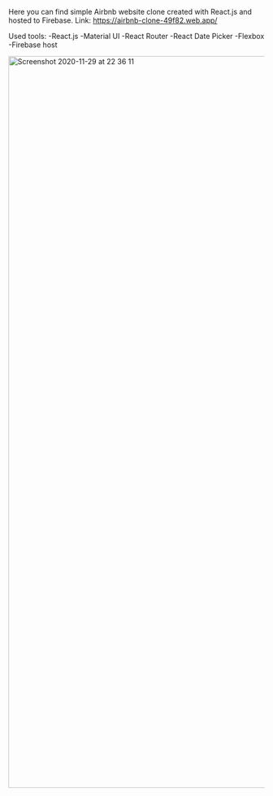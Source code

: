 Here you can find simple Airbnb website clone created with React.js and hosted to Firebase. Link: https://airbnb-clone-49f82.web.app/

Used tools: 
-React.js
-Material UI
-React Router
-React Date Picker
-Flexbox
-Firebase host

<img width="1440" alt="Screenshot 2020-11-29 at 22 36 11" src="https://user-images.githubusercontent.com/56971352/100554258-c6186180-3293-11eb-8359-dd16bbcca497.png">


